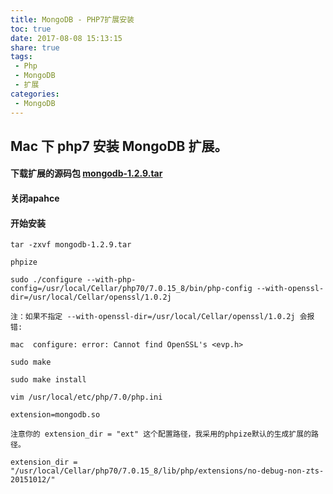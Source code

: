 ```yaml
---
title: MongoDB - PHP7扩展安装
toc: true
date: 2017-08-08 15:13:15
share: true
tags:
 - Php
 - MongoDB
 - 扩展
categories:
 - MongoDB
---
```


## Mac 下 php7 安装 MongoDB 扩展。<!-- more -->

#### 下载扩展的源码包 [mongodb-1.2.9.tar](/software/mongodb-1.2.9.tar)

#### 关闭apahce

#### 开始安装

``` shell
tar -zxvf mongodb-1.2.9.tar

phpize

sudo ./configure --with-php-config=/usr/local/Cellar/php70/7.0.15_8/bin/php-config --with-openssl-dir=/usr/local/Cellar/openssl/1.0.2j

注：如果不指定 --with-openssl-dir=/usr/local/Cellar/openssl/1.0.2j 会报错:

mac  configure: error: Cannot find OpenSSL's <evp.h>

sudo make

sudo make install

vim /usr/local/etc/php/7.0/php.ini

extension=mongodb.so

注意你的 extension_dir = "ext" 这个配置路径，我采用的phpize默认的生成扩展的路径。

extension_dir = "/usr/local/Cellar/php70/7.0.15_8/lib/php/extensions/no-debug-non-zts-20151012/"

```
